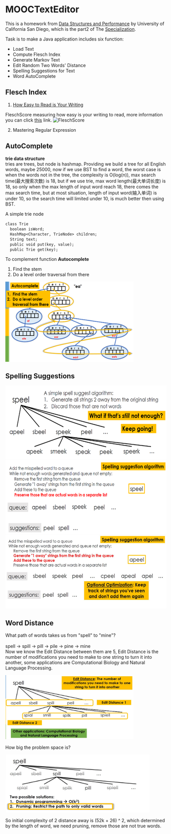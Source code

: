 # MOOCTextEditor

This is a homework from [Data Structures and Performance](https://www.coursera.org/learn/data-structures-optimizing-performance?specialization=java-object-oriented) by University of California San Diego, which is the part2 of The [Specialization](https://www.coursera.org/specializations/java-object-oriented).

Task is to make a Java application includes six function:
- Load Text
- Compute Flesch Index
- Generate Markov Text
- Edit Random Two Words' Distance
- Spelling Suggestions for Text
- Word AutoComplete

## Flesch Index

1. [How Easy to Read is Your Writing](https://www.coursera.org/learn/data-structures-optimizing-performance/programming/neATU/how-easy-to-read-is-your-writing)

FleschScore measuring how easy is your writing to read, more information you can click [this](https://yoast.com/flesch-reading-ease-score/) link.
![FleschScore](https://d3c33hcgiwev3.cloudfront.net/imageAssetProxy.v1/6jRBdXzrEeWcSw5H0E9onQ_da128fae925b2ae11eb087f86707fd8e_Flesch.png?expiry=1599955200000&hmac=jq5_elHbDy8K0hX6kjUCEso0IKvk0YTSX_lDRh8hOeA)

2. Mastering Regular Expression

## AutoComplete
**trie data structure**<br>
tries are trees, but node is hashmap. Providing we build a tree for all English words, maybe 25000, now if we use BST to find a word, the worst case is when the words not in the tree, the complexity is O(log(n)), max search time(最大搜索次数) is 18, but if we use trie, max word length(最大单词长度) is 18, so only when the max length of input word reach 18, there comes the max search time, but at most situation, length of input word(输入单词) is under 10, so the search time will limited under 10, is much better then using BST.

A simple trie node
```
class Trie
  boolean isWord;
  HashMap<Character, TrieNode> children;
  String text;
  public void put(key, value);
  public Trie get(key);
```

To complement function **Autocomplete**
1. Find the stem
2. Do a level order traversal from there  

<img width="400" height="250" src="https://github.com/ericlan77/MOOCTextEditor/blob/master/images/trie.png"/><br> 

## Spelling Suggestions
<img width="550" height="230" src="https://github.com/ericlan77/MOOCTextEditor/blob/master/images/spellingsuggestion1.png">  
<img width="550" height="230" src="https://github.com/ericlan77/MOOCTextEditor/blob/master/images/spellingsuggestion2.png">  
<img width="550" height="230" src="https://github.com/ericlan77/MOOCTextEditor/blob/master/images/spellingsuggestion3.jpg">

## Word Distance
What path of words takes us from "spell" to "mine"?<br>   
spell -> spill -> pill -> pile -> pine -> mine<br>
Now we know the Edit Distance between them are 5, Edit Distance is the number of modifications you need to make to one string to turn it into another, some applications are Computational Biology and Natural Language Processing.  

<img width="400" height="200" src="https://github.com/ericlan77/MOOCTextEditor/blob/master/images/8CDE966FF9684949A4655685DC31A7A5.jpg"/><br>  

How big the problem space is?<br>  

<img width="450" height="180" src = "https://github.com/ericlan77/MOOCTextEditor/blob/master/images/2distance.jpg">  

So initial complexity of 2 distance away is (52k + 26) ^ 2, which determined by the length of word, we need pruning, remove those are not true words.

